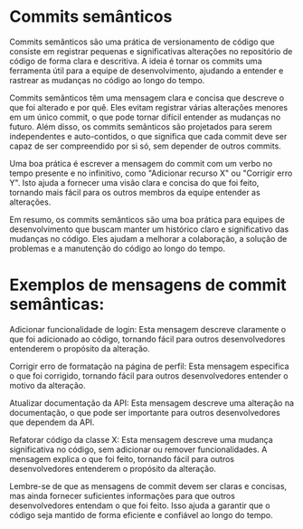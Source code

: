 
# Commits semânticos

Commits semânticos são uma prática de versionamento de código que consiste em registrar pequenas e significativas alterações no repositório de código de forma clara e descritiva. A ideia é tornar os commits uma ferramenta útil para a equipe de desenvolvimento, ajudando a entender e rastrear as mudanças no código ao longo do tempo.

Commits semânticos têm uma mensagem clara e concisa que descreve o que foi alterado e por quê. Eles evitam registrar várias alterações menores em um único commit, o que pode tornar difícil entender as mudanças no futuro. Além disso, os commits semânticos são projetados para serem independentes e auto-contidos, o que significa que cada commit deve ser capaz de ser compreendido por si só, sem depender de outros commits.

Uma boa prática é escrever a mensagem do commit com um verbo no tempo presente e no infinitivo, como "Adicionar recurso X" ou "Corrigir erro Y". Isto ajuda a fornecer uma visão clara e concisa do que foi feito, tornando mais fácil para os outros membros da equipe entender as alterações.

Em resumo, os commits semânticos são uma boa prática para equipes de desenvolvimento que buscam manter um histórico claro e significativo das mudanças no código. Eles ajudam a melhorar a colaboração, a solução de problemas e a manutenção do código ao longo do tempo.


# Exemplos de mensagens de commit semânticas:

Adicionar funcionalidade de login: Esta mensagem descreve claramente o que foi adicionado ao código, tornando fácil para outros desenvolvedores entenderem o propósito da alteração.

Corrigir erro de formatação na página de perfil: Esta mensagem especifica o que foi corrigido, tornando fácil para outros desenvolvedores entender o motivo da alteração.

Atualizar documentação da API: Esta mensagem descreve uma alteração na documentação, o que pode ser importante para outros desenvolvedores que dependem da API.

Refatorar código da classe X: Esta mensagem descreve uma mudança significativa no código, sem adicionar ou remover funcionalidades. A mensagem explica o que foi feito, tornando fácil para outros desenvolvedores entenderem o propósito da alteração.

Lembre-se de que as mensagens de commit devem ser claras e concisas, mas ainda fornecer suficientes informações para que outros desenvolvedores entendam o que foi feito. Isso ajuda a garantir que o código seja mantido de forma eficiente e confiável ao longo do tempo.


